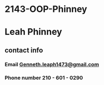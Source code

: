 # 2143-OOP-Phinney


# Leah Phinney
## __contact info__ 
###  Email Genneth.leaph1473@gmail.com
###  Phone number 210 - 601 - 0290

